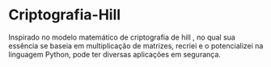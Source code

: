 # Criptografia-Hill

Inspirado no modelo matemático de criptografia de hill , no qual sua essência se baseia em multiplicação de matrizes, recriei e o potencializei na linguagem Python, pode ter diversas aplicações em segurança.

